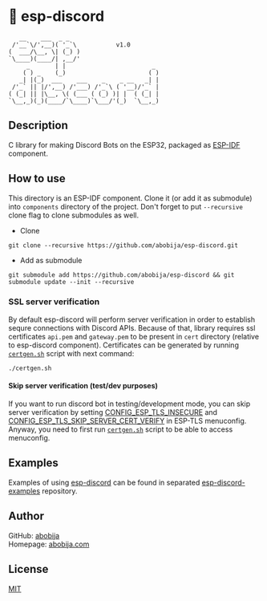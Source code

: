 # :robot: esp-discord

```
   __    ___  _ _                         
 /'__`\/',__)( '_`\           v1.0
(  ___/\__, \| (_) )                      
`\____)(____/| ,__/'                      
     _       | |                        _ 
    ( ) _    (_)                       ( )
   _| |(_)  ___    ___    _    _ __   _| |
 /'_` || |/',__) /'___) /'_`\ ( '__)/'_` |
( (_| || |\__, \( (___ ( (_) )| |  ( (_| |
`\__,_)(_)(____/`\____)`\___/'(_)  `\__,_)

```

## Description

C library for making Discord Bots on the ESP32, packaged as [ESP-IDF](https://github.com/espressif/esp-idf) component.

## How to use

This directory is an ESP-IDF component. Clone it (or add it as submodule) into `components` directory of the project. Don't forget to put `--recursive` clone flag to clone submodules as well.

- Clone
```
git clone --recursive https://github.com/abobija/esp-discord.git
```

- Add as submodule
```
git submodule add https://github.com/abobija/esp-discord && git submodule update --init --recursive
```

### SSL server verification

By default esp-discord will perform server verification in order to establish sequre connections with Discord APIs. Because of that, library requires ssl certificates `api.pem` and `gateway.pem` to be present in `cert` directory (relative to esp-discord component). Certificates can be generated by running [`certgen.sh`](certgen.sh) script with next command:

`./certgen.sh`

#### Skip server verification (test/dev purposes)

If you want to run discord bot in testing/development mode, you can skip server verification by setting [CONFIG_ESP_TLS_INSECURE](https://docs.espressif.com/projects/esp-idf/en/latest/esp32/api-reference/kconfig.html#config-esp-tls-insecure) and [CONFIG_ESP_TLS_SKIP_SERVER_CERT_VERIFY](https://docs.espressif.com/projects/esp-idf/en/latest/esp32/api-reference/kconfig.html#config-esp-tls-skip-server-cert-verify) in ESP-TLS menuconfig. Anyway, you need to first run [`certgen.sh`](certgen.sh) script to be able to access menuconfig.

## Examples

Examples of using [esp-discord](https://github.com/abobija/esp-discord) can be found in separated [esp-discord-examples](https://github.com/abobija/esp-discord-examples) repository.

## Author

GitHub: [abobija](https://github.com/abobija)<br>
Homepage: [abobija.com](https://abobija.com)

## License

[MIT](LICENSE)